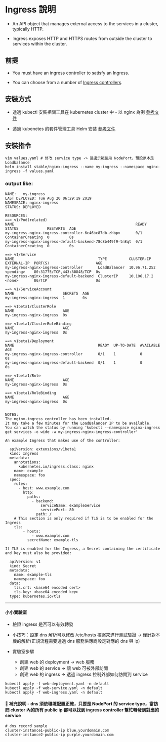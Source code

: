 # Ingress 說明

* An API object that manages external access to the services in a cluster, typically HTTP.

* Ingress exposes HTTP and HTTPS routes from outside the cluster to services within the cluster.

## 前提

* You must have an ingress controller to satisfy an Ingress.

* You can choose from a number of [Ingress controllers](https://kubernetes.io/docs/concepts/services-networking/ingress-controllers/).

## 安裝方式

* 透過 kubectl 安裝相關工具在 kubernetes cluster 中 - 以 nginx 為例
[參考文件](https://kubernetes.github.io/ingress-nginx/deploy/)

* 透過 kubenetes 的套件管理工具 Helm 安裝
[參考文件](https://github.com/helm/charts/tree/master/stable/nginx-ingress)

## 安裝指令

```
vim values.yaml # 修改 service type -> 這邊示範使用 NodePort，預設原本是 Loadbalance
helm install stable/nginx-ingress --name my-ingress --namespace nginx-ingress -f values.yaml
```

### output like:
```
NAME:   my-ingress
LAST DEPLOYED: Tue Aug 20 06:29:19 2019
NAMESPACE: nginx-ingress
STATUS: DEPLOYED

RESOURCES:
==> v1/Pod(related)
NAME                                                       READY  STATUS             RESTARTS  AGE
my-ingress-nginx-ingress-controller-6c46bc87db-zhbpv       0/1    ContainerCreating  0         0s
my-ingress-nginx-ingress-default-backend-78c8b449f9-tn8qt  0/1    ContainerCreating  0         0s

==> v1/Service
NAME                                      TYPE          CLUSTER-IP    EXTERNAL-IP  PORT(S)                     AGE
my-ingress-nginx-ingress-controller       LoadBalancer  10.96.71.252  <pending>    80:31775/TCP,443:30848/TCP  0s
my-ingress-nginx-ingress-default-backend  ClusterIP     10.106.17.2   <none>       80/TCP                      0s

==> v1/ServiceAccount
NAME                      SECRETS  AGE
my-ingress-nginx-ingress  1        0s

==> v1beta1/ClusterRole
NAME                      AGE
my-ingress-nginx-ingress  0s

==> v1beta1/ClusterRoleBinding
NAME                      AGE
my-ingress-nginx-ingress  0s

==> v1beta1/Deployment
NAME                                      READY  UP-TO-DATE  AVAILABLE  AGE
my-ingress-nginx-ingress-controller       0/1    1           0          0s
my-ingress-nginx-ingress-default-backend  0/1    1           0          0s

==> v1beta1/Role
NAME                      AGE
my-ingress-nginx-ingress  0s

==> v1beta1/RoleBinding
NAME                      AGE
my-ingress-nginx-ingress  0s


NOTES:
The nginx-ingress controller has been installed.
It may take a few minutes for the LoadBalancer IP to be available.
You can watch the status by running 'kubectl --namespace nginx-ingress get services -o wide -w my-ingress-nginx-ingress-controller'

An example Ingress that makes use of the controller:

  apiVersion: extensions/v1beta1
  kind: Ingress
  metadata:
    annotations:
      kubernetes.io/ingress.class: nginx
    name: example
    namespace: foo
  spec:
    rules:
      - host: www.example.com
        http:
          paths:
            - backend:
                serviceName: exampleService
                servicePort: 80
              path: /
    # This section is only required if TLS is to be enabled for the Ingress
    tls:
        - hosts:
            - www.example.com
          secretName: example-tls

If TLS is enabled for the Ingress, a Secret containing the certificate and key must also be provided:

  apiVersion: v1
  kind: Secret
  metadata:
    name: example-tls
    namespace: foo
  data:
    tls.crt: <base64 encoded cert>
    tls.key: <base64 encoded key>
  type: kubernetes.io/tls
```

----

#### 小小實驗室

* 驗證 ingress 是否可以有效轉發

* 小技巧：設定 dns 解析可以修改 /etc/hosts 檔案來進行測試驗證 -> 僅針對本機的解析(正規流程需要透過 dns 服務供應商設定對應的 dns 與 ip)

* 實驗室步驟
  * 創建 web 的 deployment -> web 服務
  * 創建 web 的 service -> 讓 web 可被外部訪問
  * 創建 web 的 ingress -> 透過 ingress 控制外部如何訪問到 service

```
kubectl apply -f web-deployment.yaml -n default
kubectl apply -f web-service.yaml -n default
kubectl apply -f web-ingress.yaml -n default
```

#### :star2: 補充說明 - dns 須依環境配置正確，只要是 NodePort 的 service type，當訪問 cluster 內的所有 public ip 都可以找到 ingress controller 幫忙轉發到對應的 service
```
# dns record sample
cluster-instance1-public-ip blue.yourdomain.com
cluster-instance2-public-ip purple.yourdomain.com
```
